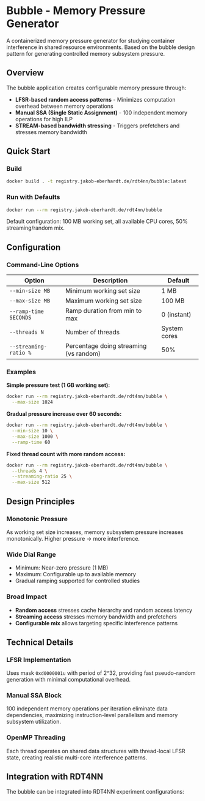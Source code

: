 # Bubble - Memory Pressure Generator

A containerized memory pressure generator for studying container interference in shared resource environments. Based on the bubble design pattern for generating controlled memory subsystem pressure.

## Overview

The bubble application creates configurable memory pressure through:
- **LFSR-based random access patterns** - Minimizes computation overhead between memory operations
- **Manual SSA (Single Static Assignment)** - 100 independent memory operations for high ILP
- **STREAM-based bandwidth stressing** - Triggers prefetchers and stresses memory bandwidth

## Quick Start

### Build

```bash
docker build . -t registry.jakob-eberhardt.de/rdt4nn/bubble:latest
```

### Run with Defaults

```bash
docker run --rm registry.jakob-eberhardt.de/rdt4nn/bubble
```

Default configuration: 100 MB working set, all available CPU cores, 50% streaming/random mix.

## Configuration

### Command-Line Options

| Option | Description | Default |
|--------|-------------|---------|
| `--min-size MB` | Minimum working set size | 1 MB |
| `--max-size MB` | Maximum working set size | 100 MB |
| `--ramp-time SECONDS` | Ramp duration from min to max | 0 (instant) |
| `--threads N` | Number of threads | System cores |
| `--streaming-ratio %` | Percentage doing streaming (vs random) | 50% |

### Examples

**Simple pressure test (1 GB working set):**
```bash
docker run --rm registry.jakob-eberhardt.de/rdt4nn/bubble \
  --max-size 1024
```

**Gradual pressure increase over 60 seconds:**
```bash
docker run --rm registry.jakob-eberhardt.de/rdt4nn/bubble \
  --min-size 10 \
  --max-size 1000 \
  --ramp-time 60
```

**Fixed thread count with more random access:**
```bash
docker run --rm registry.jakob-eberhardt.de/rdt4nn/bubble \
  --threads 4 \
  --streaming-ratio 25 \
  --max-size 512
```



## Design Principles

### Monotonic Pressure
As working set size increases, memory subsystem pressure increases monotonically. Higher pressure → more interference.

### Wide Dial Range
- Minimum: Near-zero pressure (1 MB)
- Maximum: Configurable up to available memory
- Gradual ramping supported for controlled studies

### Broad Impact
- **Random access** stresses cache hierarchy and random access latency
- **Streaming access** stresses memory bandwidth and prefetchers
- **Configurable mix** allows targeting specific interference patterns

## Technical Details

### LFSR Implementation
Uses mask `0xd0000001u` with period of 2^32, providing fast pseudo-random generation with minimal computational overhead.

### Manual SSA Block
100 independent memory operations per iteration eliminate data dependencies, maximizing instruction-level parallelism and memory subsystem utilization.

### OpenMP Threading
Each thread operates on shared data structures with thread-local LFSR state, creating realistic multi-core interference patterns.

## Integration with RDT4NN

The bubble can be integrated into RDT4NN experiment configurations: